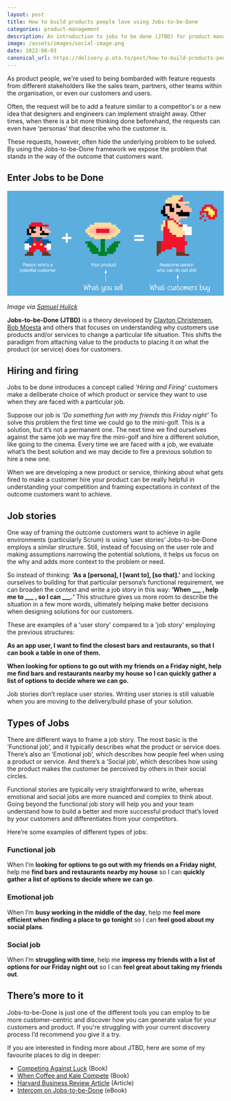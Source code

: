 ```yaml
---
layout: post
title: How to build products people love using Jobs-to-be-Done
categories: product-management
description: An introduction to jobs to be done (JTBD) for product managers
image: /assets/images/social-image.png
date: 2022-08-03
canonical_url: https://delivery.p.ota.to/post/how-to-build-products-people-love-using-jobs-to-be-done-4qmmh68d4rs/
--- 
```


As product people, we're used to being bombarded with feature requests from different stakeholders like the sales team, partners, other teams within the organisation, or even our customers and users. 

Often, the request will be to add a feature similar to a competitor's or a new idea that designers and engineers can implement straight away. Other times, when there is a bit more thinking done beforehand, the requests can even have ‘personas’ that describe who the customer is.

These requests, however, often hide the underlying problem to be solved. By using the Jobs-to-be-Done framework we expose the problem that stands in the way of the outcome that customers want.

## Enter Jobs to be Done

![Image](/assets/images/posts/jtbd.png)

*Image via [Samuel Hulick](https://www.useronboard.com/features-vs-benefits/)* 

**Jobs-to-be-Done (JTBD)** is a theory developed by [Clayton Christensen](https://hbswk.hbs.edu/item/clay-christensen-the-theory-of-jobs-to-be-done), [Bob Moesta](https://twitter.com/bmoesta) and others that focuses on understanding why customers use products and/or services to change a particular life situation. This shifts the paradigm from attaching value to the products to placing it on what the product (or service) does for customers.

## Hiring and firing

Jobs to be done introduces a concept called *‘Hiring and Firing’* customers make a deliberate choice of which product or service they want to use when they are faced with a particular job.

Suppose our job is *‘Do something fun with my friends this Friday night’* To solve this problem the first time we could go to the mini-golf. This is a solution, but it’s not a permanent one. The next time we find ourselves against the same job we may fire the mini-golf and hire a different solution, like going to the cinema. Every time we are faced with a job, we evaluate what’s the best solution and we may decide to fire a previous solution to hire a new one.

When we are developing a new product or service, thinking about what gets fired to make a customer hire your product can be really helpful in understanding your competition and framing expectations in context of the outcome customers want to achieve.

## Job stories

One way of framing the outcome customers want to achieve in agile environments (particularly Scrum) is using ‘user stories’ Jobs-to-be-Done employs a similar structure. Still, instead of focusing on the user role and making assumptions narrowing the potential solutions, it helps us focus on the why and adds more context to the problem or need.

So instead of thinking: **‘As a [persona], I [want to], [so that].’** and locking ourselves to building for that particular persona’s functional requirement, we can broaden the context and write a job story in this way: **‘When ___ , help me to ___ , so I can ___.‘** This structure gives us more room to describe the situation in a few more words, ultimately helping make better decisions when designing solutions for our customers.

These are examples of a 'user story' compared to a 'job story' employing the previous structures:

**As an app user, I want to find the closest bars and restaurants, so that I can book a table in one of them.**

**When looking for options to go out with my friends on a Friday night, help me find bars and restaurants nearby my house so I can quickly gather a list of options to decide where we can go.**

Job stories don’t replace user stories. Writing user stories is still valuable when you are moving to the delivery/build phase of your solution. 

## Types of Jobs

There are different ways to frame a job story. The most basic is the ‘Functional job’, and it typically describes what the product or service does. There’s also an ‘Emotional job’, which describes how people feel when using a product or service. And there’s a ‘Social job’, which describes how using the product makes the customer be perceived by others in their social circles.

Functional stories are typically very straightforward to write, whereas emotional and social jobs are more nuanced and complex to think about. Going beyond the functional job story will help you and your team understand how to build a better and more successful product that’s loved by your customers and differentiates from your competitors.

Here’re some examples of different types of jobs:

### Functional job

When I’m **looking for options to go out with my friends on a Friday night**, help me **find bars and restaurants nearby my house** so I can **quickly gather a list of options to decide where we can go**.

### Emotional job

When I’m **busy working in the middle of the day**, help me **feel more efficient when finding a place to go tonight** so I can **feel good about my social plans**.

### Social job

When I’m **struggling with time**, help me **impress my friends with a list of options for our Friday night out** so I can **feel great about taking my friends out**.

## There’s more to it

Jobs-to-be-Done is just one of the different tools you can employ to be more customer-centric and discover how you can generate value for your customers and product. If you're struggling with your current discovery process I’d recommend you give it a try.

If you are interested in finding more about JTBD, here are some of my favourite places to dig in deeper:

- [Competing Against Luck](https://www.goodreads.com/book/show/28820024-competing-against-luck) (Book)
- [When Coffee and Kale Compete](https://www.goodreads.com/book/show/32493686-when-coffee-kale-compete?from_search=true&from_srp=true&qid=O9VtRygP2l&rank=1) (Book)
- [Harvard Business Review Article](https://hbr.org/2016/09/know-your-customers-jobs-to-be-done) (Article)
- [Intercom on Jobs-to-be-Done](https://www.intercom.com/resources/books/intercom-jobs-to-be-done) (eBook)